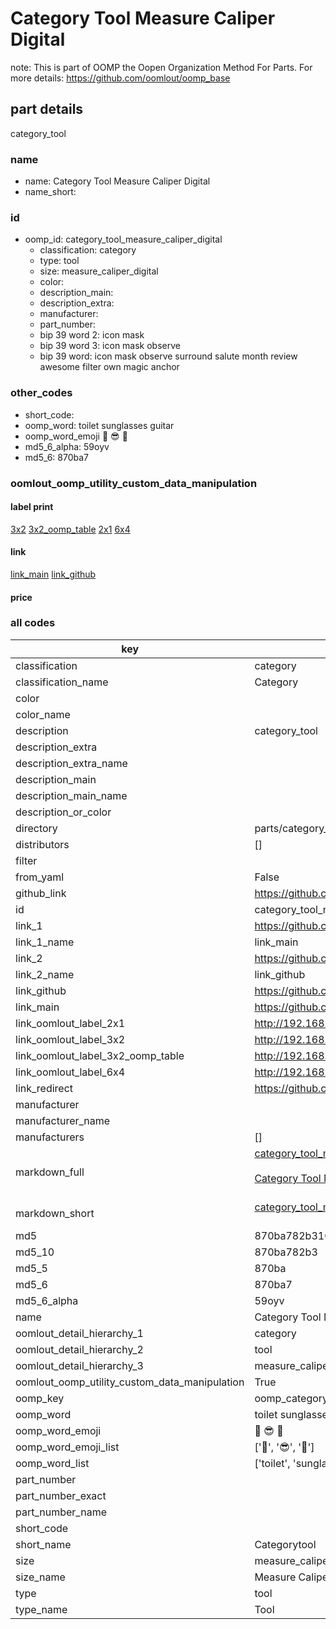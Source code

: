 # Category Tool Measure Caliper Digital  

note: This is part of OOMP the Oopen Organization Method For Parts. For more details: https://github.com/oomlout/oomp_base

##  part details
  



category_tool



### name
* name: Category Tool Measure Caliper Digital
* name_short: 
### id
* oomp_id: category_tool_measure_caliper_digital
  * classification: category
  * type: tool
  * size: measure_caliper_digital
  * color: 
  * description_main: 
  * description_extra: 
  * manufacturer: 
  * part_number: 
  * bip 39 word 2: icon mask
  * bip 39 word 3: icon mask observe
  * bip 39 word: icon mask observe surround salute month review awesome filter own magic anchor

### other_codes
* short_code: 
* oomp_word: toilet sunglasses guitar
* oomp_word_emoji :toilet: :sunglasses: :guitar:
* md5_6_alpha: 59oyv
* md5_6: 870ba7






### oomlout_oomp_utility_custom_data_manipulation
#### label print
[3x2](http://192.168.1.245:1112/?label=oomp%2059oyv)
[3x2_oomp_table](http://192.168.1.108:1112/?label=oomp%2059oyv)
[2x1](http://192.168.1.242:1112/?label=oomp%2059oyv)
[6x4](http://192.168.1.55:1112/?label=oomp%2059oyv)    

#### link

[link_main](https://github.com/oomlout/oomlout_oomp_version_1_messy/tree/main/parts/category_tool_measure_caliper_digital) [link_github](https://github.com/oomlout/oomlout_oomp_version_1_messy/tree/main/parts/category_tool_measure_caliper_digital)                             

#### price







### all codes 
| key | value |  
| --- | --- |  
| classification | category |  
| classification_name | Category |  
| color |  |  
| color_name |  |  
| description | category_tool |  
| description_extra |  |  
| description_extra_name |  |  
| description_main |  |  
| description_main_name |  |  
| description_or_color |   |  
| directory | parts/category_tool_measure_caliper_digital |  
| distributors | [] |  
| filter |  |  
| from_yaml | False |  
| github_link | https://github.com/oomlout/oomlout_oomp_part_src/tree/main/parts/category_tool_measure_caliper_digital |  
| id | category_tool_measure_caliper_digital |  
| link_1 | https://github.com/oomlout/oomlout_oomp_version_1_messy/tree/main/parts/category_tool_measure_caliper_digital |  
| link_1_name | link_main |  
| link_2 | https://github.com/oomlout/oomlout_oomp_version_1_messy/tree/main/parts/category_tool_measure_caliper_digital |  
| link_2_name | link_github |  
| link_github | https://github.com/oomlout/oomlout_oomp_version_1_messy/tree/main/parts/category_tool_measure_caliper_digital |  
| link_main | https://github.com/oomlout/oomlout_oomp_version_1_messy/tree/main/parts/category_tool_measure_caliper_digital |  
| link_oomlout_label_2x1 | http://192.168.1.242:1112/?label=oomp%2059oyv |  
| link_oomlout_label_3x2 | http://192.168.1.245:1112/?label=oomp%2059oyv |  
| link_oomlout_label_3x2_oomp_table | http://192.168.1.108:1112/?label=oomp%2059oyv |  
| link_oomlout_label_6x4 | http://192.168.1.55:1112/?label=oomp%2059oyv |  
| link_redirect | https://github.com/oomlout/oomlout_oomp_version_1_messy/tree/main/parts/category_tool_measure_caliper_digital |  
| manufacturer |  |  
| manufacturer_name |  |  
| manufacturers | [] |  
| markdown_full | [category_tool_measure_caliper_digital](none)<br>[](none)<br>[Category Tool Measure Caliper Digital](none)<br><br> |  
| markdown_short | [category_tool_measure_caliper_digital](none)<br><br> |  
| md5 | 870ba782b31097123ddf6da930e21b82 |  
| md5_10 | 870ba782b3 |  
| md5_5 | 870ba |  
| md5_6 | 870ba7 |  
| md5_6_alpha | 59oyv |  
| name | Category Tool Measure Caliper Digital |  
| oomlout_detail_hierarchy_1 | category |  
| oomlout_detail_hierarchy_2 | tool |  
| oomlout_detail_hierarchy_3 | measure_caliper_digital |  
| oomlout_oomp_utility_custom_data_manipulation | True |  
| oomp_key | oomp_category_tool_measure_caliper_digital |  
| oomp_word | toilet sunglasses guitar |  
| oomp_word_emoji | :toilet: :sunglasses: :guitar: |  
| oomp_word_emoji_list | [':toilet:', ':sunglasses:', ':guitar:'] |  
| oomp_word_list | ['toilet', 'sunglasses', 'guitar'] |  
| part_number |  |  
| part_number_exact |  |  
| part_number_name |  |  
| short_code |  |  
| short_name | Categorytool |  
| size | measure_caliper_digital |  
| size_name | Measure Caliper Digital |  
| type | tool |  
| type_name | Tool |  

